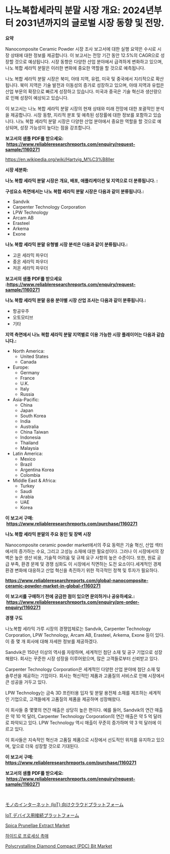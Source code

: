 <p><h1>나노복합세라믹 분말 시장 개요: 2024년부터 2031년까지의 글로벌 시장 동향 및 전망.</h1></p><p><strong>요약</strong></p>
<p><p>Nanocomposite Ceramic Powder 시장 조사 보고서에 대한 실행 요약은 수시로 시장 상태에 대한 정보를 제공합니다. 이 보고서는 전망 기간 동안 12.5%의 CAGR으로 성장할 것으로 예상됩니다. 시장 동향은 다양한 산업 분야에서 급격하게 변화하고 있으며, 나노 복합 세라믹 분말은 이러한 변화에 중요한 역할을 할 것으로 예측됩니다.</p><p>나노 복합 세라믹 분말 시장은 북미, 아태 지역, 유럽, 미국 및 중국에서 지리적으로 확산됩니다. 북미 지역은 기술 발전과 이동성의 증가로 성장하고 있으며, 아태 지역과 유럽은 산업 부문의 확장으로 빠르게 성장하고 있습니다. 미국과 중국은 기술 혁신과 생산량으로 인해 성장이 예상되고 있습니다.</p><p>이 보고서는 나노 복합 세라믹 분말 시장의 현재 상태와 미래 전망에 대한 포괄적인 분석을 제공합니다. 시장 동향, 지리적 분포 및 예측된 성장률에 대한 정보를 포함하고 있습니다. 나노 복합 세라믹 분말 시장은 다양한 산업 분야에서 중요한 역할을 할 것으로 예상되며, 성장 가능성이 높다는 점을 강조합니다.</p></p>
<p><strong>보고서의 샘플 PDF를 받으세요: &nbsp;<a href="https://www.reliableresearchreports.com/enquiry/request-sample/1160271">https://www.reliableresearchreports.com/enquiry/request-sample/1160271</a></strong></p>
<p><a href="https://en.wikipedia.org/wiki/Hartvig_M%C3%B8ller">https://en.wikipedia.org/wiki/Hartvig_M%C3%B8ller</a></p>
<p><strong>시장 세분화:</strong></p>
<p><strong> 나노 복합 세라믹 분말 시장은 개요, 배포, 애플리케이션 및 지역으로 더 분류됩니다. :</strong></p>
<p><strong>구성요소 측면에서는 나노 복합 세라믹 분말 시장은 다음과 같이 분류됩니다.:</strong></p>
<p><ul><li>Sandvik</li><li>Carpenter Technology Corporation</li><li>LPW Technology</li><li>Arcam AB</li><li>Erasteel</li><li>Arkema</li><li>Exone</li></ul></p>
<p><strong> 나노 복합 세라믹 분말 유형별 시장 분석은 다음과 같이 분류됩니다.:</strong></p>
<p><ul><li>고온 세라믹 파우더</li><li>중온 세라믹 파우더</li><li>저온 세라믹 파우더</li></ul></p>
<p><strong>보고서의 샘플 PDF를 받으세요 :<a href="https://www.reliableresearchreports.com/enquiry/request-sample/1160271">https://www.reliableresearchreports.com/enquiry/request-sample/1160271</a></strong></p>
<p><strong> 나노 복합 세라믹 분말 응용 분야별 시장 산업 조사는 다음과 같이 분류됩니다.:</strong></p>
<p><ul><li>항공우주</li><li>오토모티브</li><li>기타</li></ul></p>
<p><strong>지역 측면에서 나노 복합 세라믹 분말 지역별로 이용 가능한 시장 플레이어는 다음과 같습니다.:</strong></p>
<p><ul>
    <li>
        North America:
        <ul>
            <li>United States</li>
            <li>Canada</li>
        </ul>
    </li>
    <li>
        Europe:
        <ul>
            <li>Germany</li>
            <li>France</li>
            <li>U.K.</li>
            <li>Italy</li>
            <li>Russia</li>
        </ul>
    </li>
    <li>
        Asia-Pacific:
        <ul>
            <li>China</li>
            <li>Japan</li>
            <li>South Korea</li>
            <li>India</li>
            <li>Australia</li>
            <li>China Taiwan</li>
            <li>Indonesia</li>
            <li>Thailand</li>
            <li>Malaysia</li>
        </ul>
    </li>
    <li>
        Latin America:
        <ul>
            <li>Mexico</li>
            <li>Brazil</li>
            <li>Argentina Korea</li>
            <li>Colombia</li>
        </ul>
    </li>
    <li>
        Middle East & Africa:
        <ul>
            <li>Turkey</li>
            <li>Saudi</li>
            <li>Arabia</li>
            <li>UAE</li>
            <li>Korea</li>
        </ul>
    </li>
    </ul></p>
<p><strong>이 보고서 구매: &nbsp;<a href="https://www.reliableresearchreports.com/purchase/1160271">https://www.reliableresearchreports.com/purchase/1160271</a></strong></p>
<p><strong>나노 복합 세라믹 분말의 주요 동인 및 장벽 시장</strong></p>
<p><p>Nanocomposite ceramic powder market에서의 주요 동력은 기술 혁신, 산업 섹터에서의 증가하는 수요, 그리고 고성능 소재에 대한 필요성이다. 그러나 이 시장에서의 장벽은 높은 생산 비용, 기술적 어려움 및 규제 요구 사항의 높은 수준이다. 또한, 원료 공급 부족, 환경 문제 및 경쟁 심화도 이 시장에서 직면하는 도전 요소이다.세계적인 경제 환경 변화에 대응하고 산업 혁신을 촉진하기 위한 적극적인 정책 및 투자가 필요하다.</p></p>
<p><strong><a href="https://www.reliableresearchreports.com/global-nanocomposite-ceramic-powder-market-in-global-r1160271">https://www.reliableresearchreports.com/global-nanocomposite-ceramic-powder-market-in-global-r1160271</a></strong></p>
<p><strong>이 보고서를 구매하기 전에 궁금한 점이 있으면 문의하거나 공유하세요.: &nbsp;<a href="https://www.reliableresearchreports.com/enquiry/pre-order-enquiry/1160271">https://www.reliableresearchreports.com/enquiry/pre-order-enquiry/1160271</a></strong></p>
<p><strong>경쟁 구도</strong></p>
<p><p>나노복합 세라믹 가루 시장의 경쟁업체로는 Sandvik, Carpenter Technology Corporation, LPW Technology, Arcam AB, Erasteel, Arkema, Exone 등이 있다. 이 중 몇 개 회사에 대해 자세한 정보를 제공하겠다.</p><p>Sandvik은 150년 이상의 역사를 자랑하며, 세계적인 첨단 소재 및 공구 기업으로 성장해왔다. 회사는 꾸준한 시장 성장을 이루어왔으며, 많은 고객들로부터 신뢰받고 있다.</p><p>Carpenter Technology Corporation은 세계적인 다양한 산업 분야에 첨단 소재 및 솔루션을 제공하는 기업이다. 회사는 혁신적인 제품과 고품질의 서비스로 인해 시장에서 큰 성공을 거두고 있다.</p><p>LPW Technology는 금속 3D 프린터용 입자 및 분말 용전체 소재를 제조하는 세계적인 기업으로, 고객들에게 고품질의 제품을 제공하며 성장해왔다.</p><p>이 회사들 중 몇몇의 연간 매출은 상당히 높은 편이다. 예를 들어, Sandvik의 연간 매출은 약 10 억 달러, Carpenter Technology Corporation의 연간 매출은 약 5 억 달러로 파악되고 있다. LPW Technology 역시 매출이 꾸준히 증가하며 약 3 억 달러에 이르고 있다.</p><p>이 회사들은 지속적인 혁신과 고품질 제품으로 시장에서 선도적인 위치를 유지하고 있으며, 앞으로 더욱 성장할 것으로 기대된다.</p></p>
<p><strong>이 보고서 구매: &nbsp; <a href="https://www.reliableresearchreports.com/purchase/1160271">https://www.reliableresearchreports.com/purchase/1160271</a></strong></p>
<p><strong>보고서의 샘플 PDF를 받으세요: &nbsp;<a href="https://www.reliableresearchreports.com/enquiry/request-sample/1160271">https://www.reliableresearchreports.com/enquiry/request-sample/1160271</a></strong><strong></strong></p>
<p>&nbsp;</p>
<p><p><a href="https://medium.com/@queenlitle19361/%E3%82%AF%E3%83%A9%E3%82%A6%E3%83%89%E3%83%97%E3%83%A9%E3%83%83%E3%83%88%E3%83%95%E3%82%A9%E3%83%BC%E3%83%A0%E3%81%AF-%E3%82%A4%E3%83%B3%E3%82%BF%E3%83%BC%E3%83%8D%E3%83%83%E3%83%88-%E3%82%AA%E3%83%96-%E3%82%B7%E3%83%B3%E3%82%B0%E3%82%B9-iot-%E5%B8%82%E5%A0%B4%E3%81%AB%E3%81%8A%E3%81%84%E3%81%A6-%E3%82%B7%E3%82%A7%E3%82%A2-%E3%83%88%E3%83%AC%E3%83%B3%E3%83%89-%E3%81%9D%E3%81%97%E3%81%A6%E5%B0%86%E6%9D%A5%E3%81%AE%E6%88%90%E9%95%B7%E3%82%92%E6%8E%A2%E3%82%8B-47ea85e483a6">モノのインターネット (IoT) 向けクラウドプラットフォーム</a></p><p><a href="https://medium.com/@queenlitle19361/iot%E3%83%87%E3%83%90%E3%82%A4%E3%82%B9%E5%90%91%E3%81%91%E3%81%AE%E6%8E%A5%E7%B6%9A%E3%83%97%E3%83%A9%E3%83%83%E3%83%88%E3%83%95%E3%82%A9%E3%83%BC%E3%83%A0%E5%B8%82%E5%A0%B4%E3%81%AF-%E5%B8%82%E5%A0%B4%E3%82%B7%E3%82%A7%E3%82%A2-%E5%B8%82%E5%A0%B4%E5%82%BE%E5%90%91-%E5%B8%82%E5%A0%B4%E6%88%90%E9%95%B7%E3%81%AB%E9%96%A2%E3%81%99%E3%82%8B%E6%83%85%E5%A0%B1%E3%82%92%E6%8F%90%E4%BE%9B%E3%81%97%E3%81%BE%E3%81%99-16e78e83857f">IoT デバイス用接続プラットフォーム</a></p><p><a href="https://github.com/LiamKanenood/Market-Research-Report-List-1/blob/main/spica-prunellae-extract-market.md">Spica Prunellae Extract Market</a></p><p><a href="https://medium.com/@fly879567/%EA%B8%80%EB%A1%9C%EB%B2%8C-%EA%B0%80%EC%8A%A4%EC%B2%98%EB%A6%AC-%EC%B4%89%EB%A7%A4-%EC%8B%9C%EC%9E%A5%EC%9D%80-2024%EB%85%84%EB%B6%80%ED%84%B0-2031%EB%85%84%EA%B9%8C%EC%A7%80-%EB%A7%A4%EB%85%84-14-%EC%9D%98-%EC%97%B0%ED%8F%89%EA%B7%A0-%EC%84%B1%EC%9E%A5%EB%A5%A0-cagr-%EB%A1%9C-%EC%84%B1%EC%9E%A5%ED%95%A0-%EA%B2%83%EC%9C%BC%EB%A1%9C-%EC%A0%84%EB%A7%9D%EB%90%A9%EB%8B%88%EB%8B%A4-c705d4592c2c">하이드로 프로세싱 촉매</a></p><p><a href="https://issuu.com/reportprime-2/docs/polycrystalline-diamond-compact-pdc-bit-market-siz">Polycrystalline Diamond Compact (PDC) Bit Market</a></p></p>